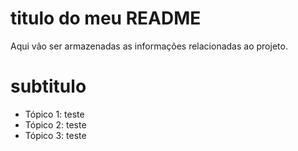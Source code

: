 # titulo do meu README

Aqui vão ser armazenadas as informações relacionadas ao projeto.

# subtitulo 

- Tópico 1: teste
- Tópico 2: teste
- Tópico 3: teste

